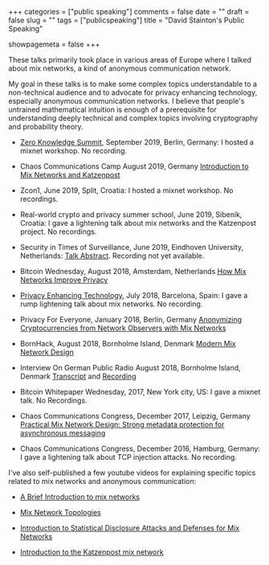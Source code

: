 +++
categories = ["public speaking"]
comments = false
date = ""
draft = false
slug = ""
tags = ["publicspeaking"]
title = "David Stainton's Public Speaking"

showpagemeta = false
+++


These talks primarily took place in various areas
of Europe where I talked about mix networks, a kind of anonymous
communication network.

My goal in these talks is to make some complex topics understandable
to a non-technical audience and to advocate for privacy enhancing
technology, especially anonymous communication networks.
I believe that people's untrained mathematical intuition is enough
of a prerequisite for understanding deeply technical and complex
topics involving cryptography and probability theory.


* [Zero Knowledge Summit](https://www.zksummit.com/), September 2019, Berlin, Germany: I hosted a mixnet workshop. No recording.

* Chaos Communications Camp August 2019, Germany [Introduction to Mix Networks and Katzenpost](https://www.youtube.com/watch?v=j3AUC0x_ju8)

* Zcon1, June 2019, Split, Croatia: I hosted a mixnet workshop. No recordings.

* Real-world crypto and privacy summer school, June 2019, Sibenik, Croatia: I gave a lightening talk about mix networks and the Katzenpost project. No recordings.

* Security in Times of Surveillance, June 2019, Eindhoven University, Netherlands: [Talk Abstract](https://www.win.tue.nl/eipsi/abstracts-2019.html#stainton). Recording not yet available. 

* Bitcoin Wednesday, August 2018, Amsterdam, Netherlands [How Mix Networks Improve Privacy](https://www.youtube.com/watch?v=7zIWrNqiTLI)

* [Privacy Enhancing Technology](https://petsymposium.org/2018/), July 2018, Barcelona, Spain: I gave a rump lightening talk about mix networks. No recording.

* Privacy For Everyone, January 2018, Berlin, Germany [Anonymizing Cryptocurrencies from Network Observers with Mix Networks](https://www.youtube.com/watch?v=dSydsoCe_SA)

* BornHack, August 2018, Bornholme Island, Denmark [Modern Mix Network Design](https://www.youtube.com/watch?v=DhBWKWQztdA)

* Interview On German Public Radio August 2018, Bornholme Island, Denmark [Transcript](https://www.swr.de/-/id=23267676/property=download/nid=659934/1rgk5mr/swr2-feature-20190320.pdf) and [Recording](https://www.swr.de/swr2/programm/sendungen/feature/swr2-feature-magier-der-digitalen-welt/-/id=659934/did=23267674/nid=659934/14hk4wf/index.html)

* Bitcoin Whitepaper Wednesday, 2017, New York city, US: I gave a mixnet talk. No Recordings.

* Chaos Communications Congress, December 2017, Leipzig, Germany [Practical Mix Network Design: Strong metadata protection for asynchronous messaging](https://media.ccc.de/v/34c3-8974-practical_mix_network_design)

* Chaos Communications Congress, December 2016, Hamburg, Germany: I gave a lightening talk about TCP injection attacks. No recording.


I've also self-published a few youtube videos for explaining specific topics related to mix networks and anonymous communication:

* [A Brief Introduction to mix networks](https://www.youtube.com/watch?v=1VMUb47QhfE)

* [Mix Network Topologies](https://www.youtube.com/watch?v=bxk4H_X_OsM)

* [Introduction to Statistical Disclosure Attacks and Defenses for Mix Networks](https://www.youtube.com/watch?v=pHLbe1JKrAQ)

* [Introduction to the Katzenpost mix network](https://www.youtube.com/watch?v=vDJihqksd6w)
